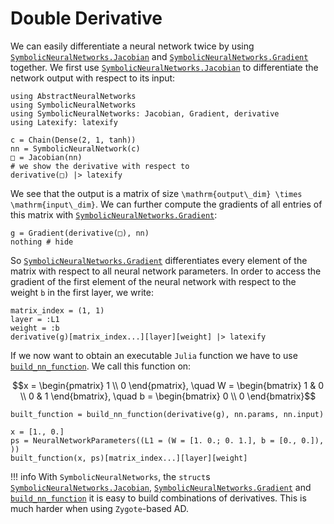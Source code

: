 # Double Derivative

We can easily differentiate a neural network twice by using [`SymbolicNeuralNetworks.Jacobian`](@ref) and [`SymbolicNeuralNetworks.Gradient`](@ref) together. We first use [`SymbolicNeuralNetworks.Jacobian`](@ref) to differentiate the network output with respect to its input:

```@example jacobian_gradient
using AbstractNeuralNetworks
using SymbolicNeuralNetworks
using SymbolicNeuralNetworks: Jacobian, Gradient, derivative
using Latexify: latexify

c = Chain(Dense(2, 1, tanh))
nn = SymbolicNeuralNetwork(c)
□ = Jacobian(nn)
# we show the derivative with respect to 
derivative(□) |> latexify
```

We see that the output is a matrix of size ``\mathrm{output\_dim} \times \mathrm{input\_dim}``. We can further compute the gradients of all entries of this matrix with [`SymbolicNeuralNetworks.Gradient`](@ref):

```@example jacobian_gradient
g = Gradient(derivative(□), nn)
nothing # hide
```

So [`SymbolicNeuralNetworks.Gradient`](@ref) differentiates every element of the matrix with respect to all neural network parameters. In order to access the gradient of the first element of the neural network with respect to the weight `b` in the first layer, we write:

```@example jacobian_gradient
matrix_index = (1, 1)
layer = :L1
weight = :b
derivative(g)[matrix_index...][layer][weight] |> latexify
```

If we now want to obtain an executable `Julia` function we have to use [`build_nn_function`](@ref). We call this function on:

```math
x = \begin{pmatrix} 1 \\ 0 \end{pmatrix}, \quad W = \begin{bmatrix} 1 & 0 \\ 0 & 1 \end{bmatrix}, \quad b = \begin{bmatrix} 0 \\ 0 \end{bmatrix}
```

```@example jacobian_gradient
built_function = build_nn_function(derivative(g), nn.params, nn.input)

x = [1., 0.]
ps = NeuralNetworkParameters((L1 = (W = [1. 0.; 0. 1.], b = [0., 0.]), ))
built_function(x, ps)[matrix_index...][layer][weight]
```

!!! info
    With `SymbolicNeuralNetworks`, the `struct`s [`SymbolicNeuralNetworks.Jacobian`](@ref), [`SymbolicNeuralNetworks.Gradient`](@ref) and [`build_nn_function`](@ref) it is easy to build combinations of derivatives. This is much harder when using `Zygote`-based AD.